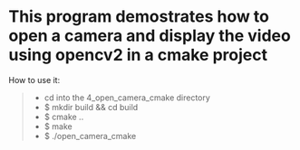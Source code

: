 # This program demostrates how to open a camera and display the video using opencv2 in a cmake project

How to use it:

>* cd into the 4_open_camera_cmake directory
>* $ mkdir build && cd build
>* $ cmake ..
>* $ make
>* $ ./open_camera_cmake
